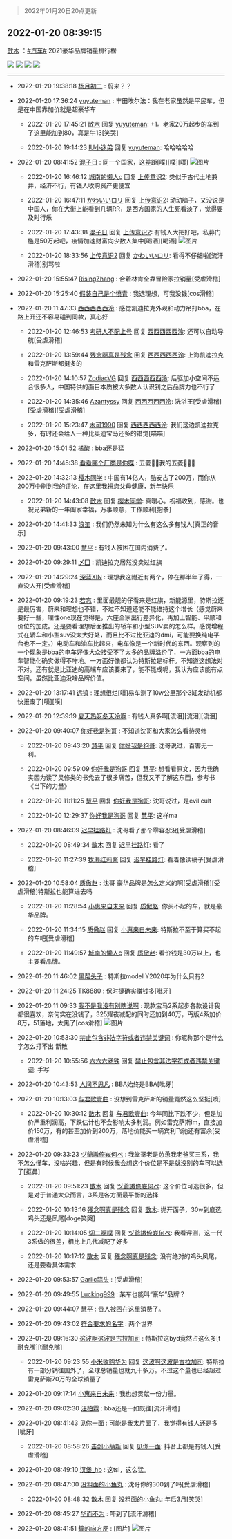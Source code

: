 > 2022年01月20日20点更新
<link rel="stylesheet" href="https://cdn.jsdelivr.net/gh/taotie6/sampleJSON@main/css/photo_show.css">
<meta name="referrer" content="no-referrer" />


 ## 2022-01-20 08:39:15 

 [㪚木](https://www.coolapk.com/feed/32952091?shareKey=MjAyOTAxMWJkNjc4NjFlOGMxZWY~) ：<a class="feed-link-tag" href="/t/汽车?type=0">#汽车#</a> 2021豪华品牌销量排行榜 

<div class="album">
<img class="img-item" src="https://image.coolapk.com/feed/2022/0120/08/1081091_020d6440_9154_0071_531@640x504.jpeg" />
<img class="img-item" src="https://image.coolapk.com/feed/2022/0120/08/1081091_26607004_9154_008_577@546x939.jpeg" />
<img class="img-item" src="https://image.coolapk.com/feed/2022/0120/08/1081091_c0132fdb_9306_5626_146@480x2036.jpeg" />
<img class="img-item" src="https://image.coolapk.com/feed/2022/0120/08/1081091_c4ba0cf9_9154_009_450@629x860.jpeg" />
</div>

 ------- 

- 2022-01-20 19:38:18 [杨月初二](uid=3093314) : 蔚来？？ 

- 2022-01-20 17:36:24 [yuyuteman](uid=1692440) : 丰田埃尔法：我在老家虽然是平民车，但是在中国靠加价就是超豪华车 

    - 2022-01-20 17:45:21 [㪚木](uid=1081091) 回复 [yuyuteman](uid=1692440): +1。老家20万起步的车到了这里能加到80，真是牛13[笑哭] 

    - 2022-01-20 19:14:23 [IU小迷弟](uid=2571083) 回复 [yuyuteman](uid=1692440): 哈哈哈哈哈 

- 2022-01-20 08:41:52 [混子日](uid=1878276) : 同一个国家，这差距[噗][噗][噗] ![图片](https://image.coolapk.com/feed/2022/0120/08/1878276_faffb73b_9307_3167_508@1080x2340.jpeg)

    - 2022-01-20 16:46:12 [城南的懒人c](uid=4267411) 回复 [上传意识2](uid=17534726): 类似于古代土地兼并，经济不行，有钱人收购资产更便宜 

    - 2022-01-20 16:47:11 [かわいいロリ](uid=3466257) 回复 [上传意识2](uid=17534726): 动动脑子，又没说是中国人，你在大街上能看到几辆RR，是西方国家的人生死看淡了，觉得要及时行乐 

    - 2022-01-20 17:43:38 [混子日](uid=1878276) 回复 [上传意识2](uid=17534726): 有钱人大把好吧，私募门槛是50万起吧，疫情加速财富向少数人集中[喝酒][喝酒] ![图片](https://image.coolapk.com/feed/2022/0120/17/1878276_b9349284_1815_007_653@1080x2340.jpeg)

    - 2022-01-20 18:33:56 [上传意识2](uid=17534726) 回复 [かわいいロリ](uid=3466257): 看得不仔细啦[流汗滑稽]别骂啦 

- 2022-01-20 15:55:47 [RisingZhang](uid=1604642) : 合着林肯全靠冒险家拉销量[受虐滑稽] 

- 2022-01-20 15:25:40 [假装自己是个愤青](uid=15386596) : 我选理想，可我没钱[cos滑稽] 

- 2022-01-20 11:47:33 [西西西西西泠](uid=3009916) : 感觉凯迪拉克外观和动力吊打bba，在路上开还不容易碰到同款，真心好 

    - 2022-01-20 12:46:53 [考研人不配上号](uid=2764896) 回复 [西西西西西泠](uid=3009916): 还可以自动导航[受虐滑稽] 

    - 2022-01-20 13:59:44 [残念啊真是残念](uid=3743257) 回复 [西西西西西泠](uid=3009916): 上海凯迪拉克和雷克萨斯都挺多的 

    - 2022-01-20 14:10:57 [ZodiacVG](uid=2496023) 回复 [西西西西西泠](uid=3009916): 后驱加小空间不适合很多人，中国特供的面目本质被大多数人认识到之后品牌力也不行了 

    - 2022-01-20 14:35:46 [Azantyssy](uid=3420237) 回复 [西西西西西泠](uid=3009916): 洗浴王[受虐滑稽][受虐滑稽][受虐滑稽] 

    - 2022-01-20 15:23:47 [木可1990](uid=2382998) 回复 [西西西西西泠](uid=3009916): 我们这边凯迪拉克多，有时还会给人一种比奥迪宝马还多的错觉[喵喵] 

- 2022-01-20 15:01:52 [橘酸](uid=1703730) : bba还是猛 

- 2022-01-20 14:45:38 [看看哪个厂商是你蝶](uid=17777527) : 五菱🤤🤤我的五菱🤤🤤🤤 

- 2022-01-20 14:32:13 [樱木同学](uid=685353) : 中国有14亿人，酷安占了200万，而你从200万中刷到我的评沦，在这里我祝您父母健康，新年快乐 

    - 2022-01-20 14:43:08 [㪚木](uid=1081091) 回复 [樱木同学](uid=685353): 真暖心。祝福收到，感谢。也祝兄弟新的一年阖家幸福，万事顺意，工作顺利[抱拳] 

- 2022-01-20 14:41:33 [浪笙](uid=1082218) : 我们仍然未知为什么有这么多有钱人[真正的音乐] 

- 2022-01-20 09:43:00 [慧平](uid=1466942) : 有钱人被困在国内消费了。 

- 2022-01-20 09:29:11 [乄囗](uid=759206) : 凯迪拉克居然没卖过红旗 

- 2022-01-20 14:29:24 [深蓝XIN](uid=1591478) : 理想我这附近有两个，停在那半年了得，一直没人开[受虐滑稽] 

- 2022-01-20 09:19:23 [若忘](uid=459610) : 里面最靓的仔看来是红旗，新能源里，特斯拉还是最厉害，蔚来和理想也不错，不过不知道还能不能维持这个增长（感觉蔚来要好一些，理性one现在觉得是，六座全家出行差异化，再加上智能、平顺和价位的加成。还是要看理想后面推出的轿车和小型SUV卖的怎么样。感觉增程式在轿车和小型suv没太大好处<!--break-->，而且比不过比亚迪的dmi，可能要换纯电平台也不一定。）电动车和油车比起来，电车像是一个新时代的东西。观察到的一个现象是bba的电车好像大众接受不了太多的品牌溢价了，一方面bba的电车智能化确实做得不咋地。一方面好像都认为特斯拉是标杆。不知道这想法对不对。还有就是比亚迪的高端车应该要来了，能不能成呢，我认为应该能有点空间。虽然比亚迪没啥品牌价值。 

- 2022-01-20 13:17:41 [远镇](uid=1471248) : 理想很烂[噗]易车测了10w公里那个3缸发动机都快报废了[噗][噗] 

- 2022-01-20 12:39:19 [夏天热呀冬天冷啊](uid=3688557) : 有钱人真多啊[流泪][流泪][流泪] 

- 2022-01-20 09:40:07 [你好我是狗哥](uid=2938911) : 不知道沈哥和大家怎么看待灵修 

    - 2022-01-20 09:43:20 [慧平](uid=1466942) 回复 [你好我是狗哥](uid=2938911): 沈哥说过，百害无一利。 

    - 2022-01-20 09:59:09 [你好我是狗哥](uid=2938911) 回复 [慧平](uid=1466942): 想看看原文，因为我确实因为读了灵修类的书免去了很多痛苦，但我又不了解这东西，参考书《当下的力量》 

    - 2022-01-20 11:11:25 [慧平](uid=1466942) 回复 [你好我是狗哥](uid=2938911): 沈哥说过，是evil cult 

    - 2022-01-20 12:29:37 [你好我是狗哥](uid=2938911) 回复 [慧平](uid=1466942): 这样ma 

- 2022-01-20 08:46:09 [迟早挂路灯](uid=874366) : 沈哥看了那个零容忍没[受虐滑稽] 

    - 2022-01-20 08:49:34 [㪚木](uid=1081091) 回复 [迟早挂路灯](uid=874366): 看了 

    - 2022-01-20 11:27:39 [牧濑红莉酱](uid=940838) 回复 [迟早挂路灯](uid=874366): 看着像读稿子[受虐滑稽] 

- 2022-01-20 10:58:04 [质傲赵](uid=1566723) : 沈哥 豪华品牌是怎么定义的啊[受虐滑稽][受虐滑稽]特斯拉也能算进去吗 

    - 2022-01-20 11:28:54 [小惠来自未来](uid=847097) 回复 [质傲赵](uid=1566723): 你买不起的车，就是豪华品牌。 

    - 2022-01-20 11:34:15 [质傲赵](uid=1566723) 回复 [小惠来自未来](uid=847097): 特斯拉不至于算买不起的车吧[受虐滑稽] 

    - 2022-01-20 11:49:57 [城南的懒人c](uid=4267411) 回复 [质傲赵](uid=1566723): 看价钱是30万以上，也主要看品牌。 

- 2022-01-20 11:46:02 [黑帮头子](uid=2838832) : 特斯拉model Y2020年为什么只有2 

- 2022-01-20 11:24:25 [TK8880](uid=4084500) : 保时捷确实赚钱多[呲牙] 

- 2022-01-20 11:09:33 [我不是我没有别瞎说啊](uid=2231912) : 现款宝马2系起步各款设计我都很喜欢，奈何实在没钱了，325耀夜减配的同时还加到40万，丐版4系加价8万，51落地，太黑了[cos滑稽] ![图片](https://image.coolapk.com/feed/2022/0120/11/2231912_b9411d5f_8172_9707_264@640x477.jpeg)

- 2022-01-20 10:53:30 [禁止包含非法字符或者违禁关键词](uid=18231548) : 你昵称那个是什么字怎么打不出 斮散 

    - 2022-01-20 10:55:56 [六六六老铁](uid=1165265) 回复 [禁止包含非法字符或者违禁关键词](uid=18231548): 手写 

- 2022-01-20 10:43:53 [人间不思凡](uid=2080265) : BBA始终是BBA[呲牙] 

- 2022-01-20 10:13:03 [与君歌壹曲](uid=1115264) : 没想到雷克萨斯的销量竟然这么坚挺[喷] 

    - 2022-01-20 10:30:12 [㪚木](uid=1081091) 回复 [与君歌壹曲](uid=1115264): 今年同比下跌不少，但是加价严重利润高，下跌估计也不会影响太多利润。例如雷克萨斯lm，直接加价150万，有的甚至加价到200万，落地价能买一辆宾利飞驰还有富余[受虐滑稽] 

- 2022-01-20 09:33:23 [ヅ爺謸倷峩何ぺ](uid=11968954) : 我堂哥老是怂恿我老爸买三系，我不怎么懂车，没啥兴趣，但是有时候我会想这个价位是不是就没别的车可以选了[抠鼻] 

    - 2022-01-20 09:51:23 [㪚木](uid=1081091) 回复 [ヅ爺謸倷峩何ぺ](uid=11968954): 这个价位可选很多，但是对于普通大众而言，3系是各方面最平衡的选择 

    - 2022-01-20 10:13:16 [残念啊真是残念](uid=3743257) 回复 [㪚木](uid=1081091): 抛开面子，30w到底选鸡头还是凤尾[doge笑哭] 

    - 2022-01-20 10:14:05 [切二啊噗](uid=2920558) 回复 [ヅ爺謸倷峩何ぺ](uid=11968954): 我看评测，这一代3系做的很差，相比上几代减配了好多 

    - 2022-01-20 10:17:12 [㪚木](uid=1081091) 回复 [残念啊真是残念](uid=3743257): 没有绝对的鸡头凤尾，还是要看具体需求 

- 2022-01-20 09:53:57 [Garlic蒜头](uid=473445) : [受虐滑稽] 

- 2022-01-20 09:49:55 [Lucking999](uid=1916029) : 某车也能叫“豪华”品牌？ 

- 2022-01-20 09:44:07 [慧平](uid=1466942) : 贵人被困在这里消费了。 

- 2022-01-20 09:43:02 [符合要求的名字](uid=2860500) : 两个世界 

- 2022-01-20 09:16:30 [这波啊这波是古拉加司](uid=3369995) : 特斯拉这byd竟然占这么多[t耐克嘴][t耐克嘴] 

    - 2022-01-20 09:23:55 [小米收购华为](uid=738438) 回复 [这波啊这波是古拉加司](uid=3369995): 特斯拉有一部分销往国外了，全球总销量也就九十多万。不过这个量也已经超过雷克萨斯70万的全球销量了 

- 2022-01-20 09:17:14 [小惠来自未来](uid=847097) : 我也想贡献一份力量。 

- 2022-01-20 09:02:30 [汪柏霖](uid=3653976) : bba还是一如既往[流汗滑稽] 

- 2022-01-20 08:41:43 [见你一面](uid=598942) : 可能是我太片面了，我觉得有钱人还是多[呲牙] 

    - 2022-01-20 08:58:26 [击剑小萌新](uid=3435660) 回复 [见你一面](uid=598942): 抖音上都是有钱人[受虐滑稽] 

- 2022-01-20 08:49:10 [汉堡_hb](uid=2563523) : 这tsl，这么猛。 

- 2022-01-20 08:47:00 [没粗面的小鱼丸](uid=1019898) : 沈哥你的300到了吗[受虐滑稽] 

    - 2022-01-20 08:48:32 [㪚木](uid=1081091) 回复 [没粗面的小鱼丸](uid=1019898): 年后3月[笑哭] 

- 2022-01-20 08:45:27 [华而不为](uid=1212555) : 吓到了[流汗滑稽] 

- 2022-01-20 08:41:51 [鐘的向方反](uid=1500903) : [图片] ![图片](https://image.coolapk.com/feed/2021/1118/16/1500903_4214_3116_146@632x630.jpg)

